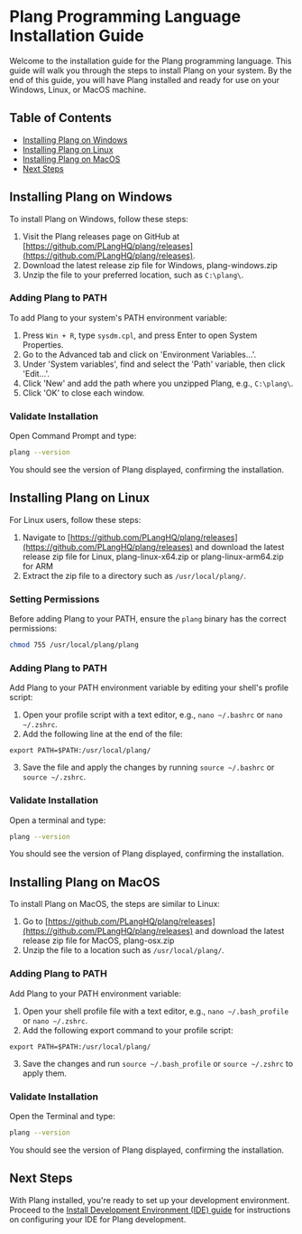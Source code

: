 ﻿# Plang Programming Language Installation Guide

Welcome to the installation guide for the Plang programming language. This guide will walk you through the steps to install Plang on your system. By the end of this guide, you will have Plang installed and ready for use on your Windows, Linux, or MacOS machine.

## Table of Contents

- [Installing Plang on Windows](#installing-plang-on-windows)
- [Installing Plang on Linux](#installing-plang-on-linux)
- [Installing Plang on MacOS](#installing-plang-on-macos)
- [Next Steps](#next-steps)

## Installing Plang on Windows

To install Plang on Windows, follow these steps:

1. Visit the Plang releases page on GitHub at [https://github.com/PLangHQ/plang/releases](https://github.com/PLangHQ/plang/releases).
2. Download the latest release zip file for Windows, plang-windows.zip
3. Unzip the file to your preferred location, such as `C:\plang\`.

### Adding Plang to PATH

To add Plang to your system's PATH environment variable:

1. Press `Win + R`, type `sysdm.cpl`, and press Enter to open System Properties.
2. Go to the Advanced tab and click on 'Environment Variables...'.
3. Under 'System variables', find and select the 'Path' variable, then click 'Edit...'.
4. Click 'New' and add the path where you unzipped Plang, e.g., `C:\plang\`.
5. Click 'OK' to close each window.

### Validate Installation

Open Command Prompt and type:

```bash
plang --version
```

You should see the version of Plang displayed, confirming the installation.

## Installing Plang on Linux

For Linux users, follow these steps:

1. Navigate to [https://github.com/PLangHQ/plang/releases](https://github.com/PLangHQ/plang/releases) and download the latest release zip file for Linux, plang-linux-x64.zip or plang-linux-arm64.zip for ARM
2. Extract the zip file to a directory such as `/usr/local/plang/`.

### Setting Permissions

Before adding Plang to your PATH, ensure the `plang` binary has the correct permissions:

```bash
chmod 755 /usr/local/plang/plang
```

### Adding Plang to PATH

Add Plang to your PATH environment variable by editing your shell's profile script:

1. Open your profile script with a text editor, e.g., `nano ~/.bashrc` or `nano ~/.zshrc`.
2. Add the following line at the end of the file:

```
export PATH=$PATH:/usr/local/plang/
```

3. Save the file and apply the changes by running `source ~/.bashrc` or `source ~/.zshrc`.

### Validate Installation

Open a terminal and type:

```bash
plang --version
```

You should see the version of Plang displayed, confirming the installation.

## Installing Plang on MacOS

To install Plang on MacOS, the steps are similar to Linux:

1. Go to [https://github.com/PLangHQ/plang/releases](https://github.com/PLangHQ/plang/releases) and download the latest release zip file for MacOS, plang-osx.zip
2. Unzip the file to a location such as `/usr/local/plang/`.

### Adding Plang to PATH

Add Plang to your PATH environment variable:

1. Open your shell profile file with a text editor, e.g., `nano ~/.bash_profile` or `nano ~/.zshrc`.
2. Add the following export command to your profile script:

```
export PATH=$PATH:/usr/local/plang/
```

3. Save the changes and run `source ~/.bash_profile` or `source ~/.zshrc` to apply them.

### Validate Installation

Open the Terminal and type:

```bash
plang --version
```

You should see the version of Plang displayed, confirming the installation.

## Next Steps

With Plang installed, you're ready to set up your development environment. Proceed to the [Install Development Environment (IDE) guide](./IDE.md) for instructions on configuring your IDE for Plang development.